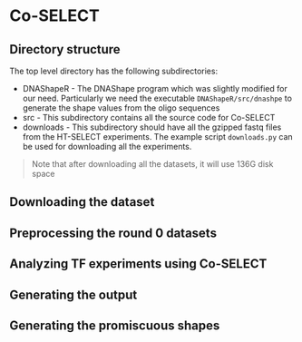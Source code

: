 # Co-SELECT

## Directory structure

The top level directory has the following subdirectories:
* DNAShapeR - The DNAShape program which was slightly modified for our need. Particularly we need the executable `DNAShapeR/src/dnashpe` to generate the shape values from the oligo sequences
* src - This subdirectory contains all the source code for Co-SELECT
* downloads - This subdirectory should have all the gzipped fastq files from the HT-SELECT experiments. The example script `downloads.py` can be used for downloading all the experiments.
> Note that after downloading all the datasets, it will use 136G disk space


## Downloading the dataset

## Preprocessing the round 0 datasets


## Analyzing TF experiments using Co-SELECT

## Generating the output


## Generating the promiscuous shapes
